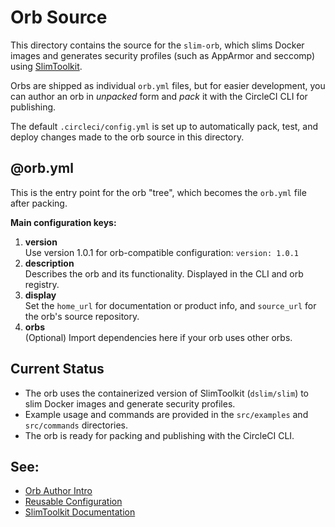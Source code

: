 # Orb Source

This directory contains the source for the `slim-orb`, which slims Docker images and generates security profiles (such as AppArmor and seccomp) using [SlimToolkit](https://github.com/slimtoolkit/slim).

Orbs are shipped as individual `orb.yml` files, but for easier development, you can author an orb in _unpacked_ form and _pack_ it with the CircleCI CLI for publishing.

The default `.circleci/config.yml` is set up to automatically pack, test, and deploy changes made to the orb source in this directory.

## @orb.yml

This is the entry point for the orb "tree", which becomes the `orb.yml` file after packing.

**Main configuration keys:**

1. **version**  
    Use version 1.0.1 for orb-compatible configuration: `version: 1.0.1`
2. **description**  
    Describes the orb and its functionality. Displayed in the CLI and orb registry.
3. **display**  
    Set the `home_url` for documentation or product info, and `source_url` for the orb's source repository.
4. **orbs**  
    (Optional) Import dependencies here if your orb uses other orbs.

## Current Status

- The orb uses the containerized version of SlimToolkit (`dslim/slim`) to slim Docker images and generate security profiles.
- Example usage and commands are provided in the `src/examples` and `src/commands` directories.
- The orb is ready for packing and publishing with the CircleCI CLI.

## See:
 - [Orb Author Intro](https://circleci.com/docs/2.0/orb-author-intro/#section=configuration)
 - [Reusable Configuration](https://circleci.com/docs/2.0/reusing-config)
 - [SlimToolkit Documentation](https://github.com/slimtoolkit/slim)
